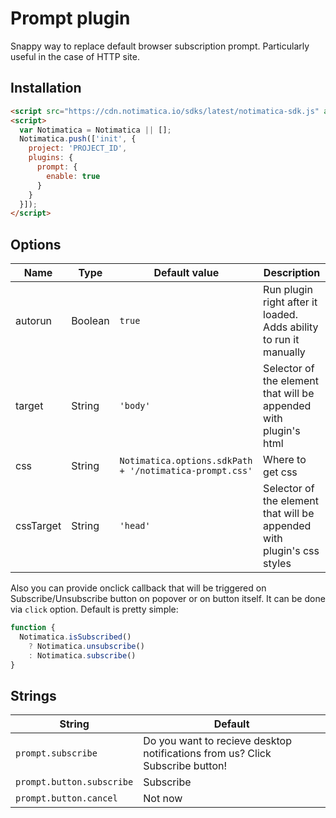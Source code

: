 # Prompt plugin

Snappy way to replace default browser subscription prompt. Particularly useful in the case of HTTP site.

## Installation

```html
<script src="https://cdn.notimatica.io/sdks/latest/notimatica-sdk.js" async></script>
<script>
  var Notimatica = Notimatica || [];
  Notimatica.push(['init', {
    project: 'PROJECT_ID',
    plugins: {
      prompt: {
        enable: true
      }
    }
  }]);
</script>
```

## Options

| Name | Type | Default value | Description |
|------|------|---------------|-------------|
| autorun | Boolean | `true` | Run plugin right after it loaded. Adds ability to run it manually |
| target | String | `'body'` | Selector of the element that will be appended with plugin's html |
| css | String | `Notimatica.options.sdkPath + '/notimatica-prompt.css'` | Where to get css |
| cssTarget | String | `'head'` | Selector of the element that will be appended with plugin's css styles |

Also you can provide onclick callback that will be triggered on Subscribe/Unsubscribe button on popover or on button itself. It can be done via `click` option. Default is pretty simple:

```javascript
function {
  Notimatica.isSubscribed()
    ? Notimatica.unsubscribe()
    : Notimatica.subscribe()
}
```

## Strings

| String | Default |
|--------|---------|
| `prompt.subscribe` | Do you want to recieve desktop notifications from us? Click Subscribe button! |
| `prompt.button.subscribe` | Subscribe |
| `prompt.button.cancel` | Not now |
